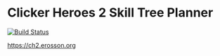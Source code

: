 # Clicker Heroes 2 Skill Tree Planner

[![Build Status](https://travis-ci.org/erosson/ch2plan.svg?branch=master)](https://travis-ci.org/erosson/ch2plan)

https://ch2.erosson.org
